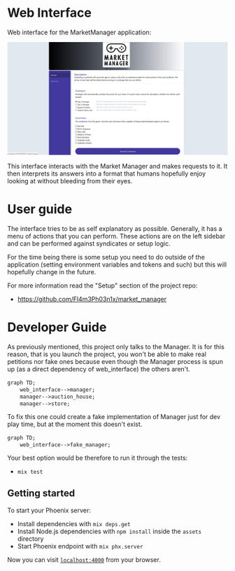 # Web Interface

Web interface for the MarketManager application:

![screenshot](./mm_screenshot.PNG?raw=true "screenshot")

This interface interacts with the Market Manager and makes requests to it.
It then interprets its answers into a format that humans hopefully enjoy looking at without bleeding from their eyes.

# User guide

The interface tries to be as self explanatory as possible. 
Generally, it has a menu of actions that you can perform. These actions are on the left sidebar and can be performed 
against syndicates or setup logic. 

For the time being there is some setup you need to do outside of the application (setting environment variables and tokens and 
such) but this will hopefully change in the future.

For more information read the "Setup" section of the project repo:

 - https://github.com/Fl4m3Ph03n1x/market_manager

# Developer Guide

As previously mentioned, this project only talks to the Manager. 
It is for this reason, that is you launch the project, you won't be able to make real petitions nor fake ones because
even though the Manager process is spun up (as a direct dependency of web_interface) the others aren't.

```mermaid
graph TD;
    web_interface-->manager;
    manager-->auction_house;
    manager-->store;
```

To fix this one could create a fake implementation of Manager just for dev play time, but at the moment this doesn't exist.

```mermaid
graph TD;
    web_interface-->fake_manager;
```

Your best option would be therefore to run it through the tests:

  * `mix test`

## Getting started

To start your Phoenix server:

  * Install dependencies with `mix deps.get`
  * Install Node.js dependencies with `npm install` inside the `assets` directory
  * Start Phoenix endpoint with `mix phx.server`

Now you can visit [`localhost:4000`](http://localhost:4000) from your browser.
